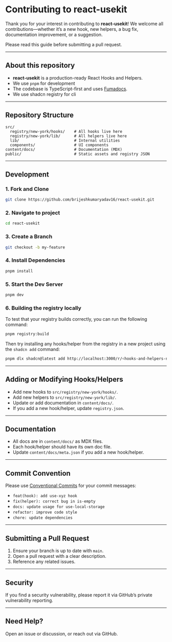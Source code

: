 # Contributing to react-usekit

Thank you for your interest in contributing to **react-usekit**! We welcome all contributions—whether it’s a new hook, new helpers, a bug fix, documentation improvement, or a suggestion.

Please read this guide before submitting a pull request.

---

## About this repository

- **react-usekit** is a production-ready React Hooks and Helpers.
- We use `pnpm` for development
- The codebase is TypeScript-first and uses [Fumadocs](https://fumadocs.dev/).
- We use shadcn registry for cli

---

## Repository Structure

```
src/
  registry/new-york/hooks/    # All hooks live here
  registry/new-york/lib/      # All helpers live here
  lib/                        # Internal utilities
  components/                 # UI components
content/docs/                 # Documentation (MDX)
public/                       # Static assets and registry JSON
```

---

## Development

### 1. Fork and Clone

```bash
git clone https://github.com/brijeshkumaryadav16/react-usekit.git
```

### 2. Navigate to project

```bash
cd react-usekit
```

### 3. Create a Branch

```bash
git checkout -b my-feature
```

### 4. Install Dependencies

```bash
pnpm install
```

### 5. Start the Dev Server

```bash
pnpm dev
```

### 6. Building the registry locally

To test that your registry builds correctly, you can run the following command:

```bash
pnpm registry:build
```

Then try installing any hooks/helper from the registry in a new project using the `shadcn add` command:

```bash
pnpm dlx shadcn@latest add http://localhost:3000/r/<hooks-and-helpers-name>.json
```

---

## Adding or Modifying Hooks/Helpers

- Add new hooks to `src/registry/new-york/hooks/`.
- Add new helpers to `src/registry/new-york/lib/`.
- Update or add documentation in `content/docs/`.
- If you add a new hook/helper, update `registry.json`.

---

## Documentation

- All docs are in `content/docs/` as MDX files.
- Each hook/helper should have its own doc file.
- Update `content/docs/meta.json` if you add a new hook/helper.

---

## Commit Convention

Please use [Conventional Commits](https://www.conventionalcommits.org/) for your commit messages:

- `feat(hook): add use-xyz hook`
- `fix(helper): correct bug in is-empty`
- `docs: update usage for use-local-storage`
- `refactor: improve code style`
- `chore: update dependencies`

---

## Submitting a Pull Request

1. Ensure your branch is up to date with `main`.
2. Open a pull request with a clear description.
3. Reference any related issues.

---

## Security

If you find a security vulnerability, please report it via GitHub’s private vulnerability reporting.

---

## Need Help?

Open an issue or discussion, or reach out via GitHub.
